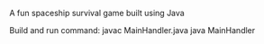 A fun spaceship survival game built using Java 

Build and run command:
javac MainHandler.java
java MainHandler
